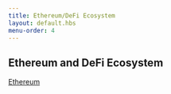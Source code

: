 ```yaml
---
title: Ethereum/DeFi Ecosystem
layout: default.hbs
menu-order: 4
---
```


## Ethereum and DeFi Ecosystem

<a href='https://ethereum.org/'>Ethereum</a>
